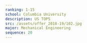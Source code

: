 ```yaml
---
ranking: 1-15
school: Columbia University
description: US TOP5
src: /assets/offer_2018-19/102.jpg
major: Mechanical Engineering
sequence: 20
---
```

